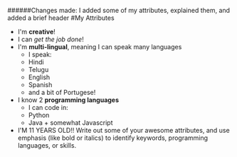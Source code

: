 ######Changes made: I added some of my attributes, explained them, and added a brief header
#My Attributes
- I'm **creative**!
- I can *get the job done*!
- I'm **multi-lingual**, meaning I can speak many languages
  * I speak:
   - Hindi
   - Telugu
   - English
   - Spanish
   - and a bit of Portugese!
- I know 2 **programming languages**
  * I can code in:
   - Python
   - Java + somewhat Javascript
- I'M 11 YEARS OLD!!
  Write out some of your awesome attributes, and use emphasis (like bold or italics) to identify keywords, programming languages, or skills.
